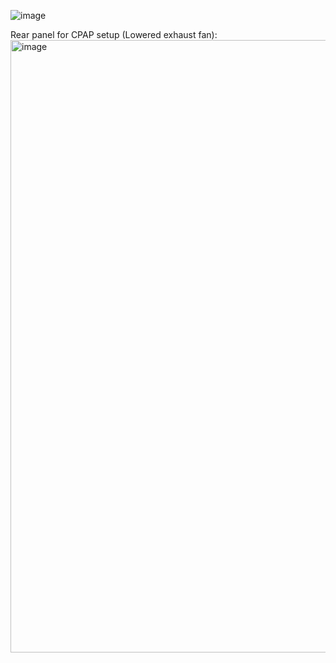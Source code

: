 ![image](https://user-images.githubusercontent.com/37383368/171645030-2af0e408-e62f-4e35-8376-44a8eef7bdfc.png)

Rear panel for CPAP setup (Lowered exhaust fan):
<img width="980" alt="image" src="https://user-images.githubusercontent.com/37383368/183691810-4c3c764b-1a30-4ba7-b9ac-88d2a5217d03.png">
